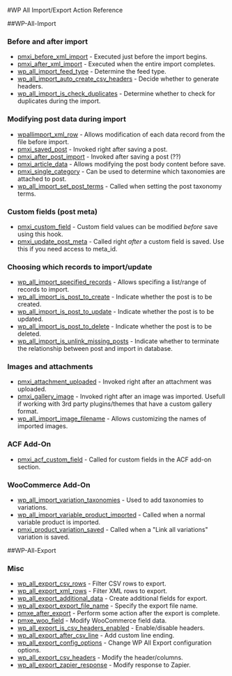 #WP All Import/Export Action Reference

##WP-All-Import

### Before and after import
* [pmxi_before_xml_import](all-import/pmxi_before_xml_import.php) - Executed just before the import begins.
* [pmxi_after_xml_import](all-import/pmxi_after_xml_import.php) - Executed when the entire import completes.
* [wp_all_import_feed_type](all-import/wp_all_import_feed_type.php) - Determine the feed type.
* [wp_all_import_auto_create_csv_headers](all-import/wp_all_import_auto_create_csv_headers.php) - Decide whether to generate headers.
* [wp_all_import_is_check_duplicates](all-import/wp_all_import_is_check_duplicates.php) - Determine whether to check for duplicates during the import.

### Modifying post data during import
* [wpallimport_xml_row](all-import/wpallimport_xml_row.php) - Allows modification of each data record from the file before import.
* [pmxi_saved_post](all-import/pmxi_saved_post.php) - Invoked right after saving a post.
* [pmxi_after_post_import](all-import/pmxi_after_post_import.php) - Invoked after saving a post (??)
* [pmxi_article_data](all-import/pmxi_article_data.php) - Allows modifying the post body content before save.
* [pmxi_single_category](all-import/pmxi_single_category.php) - Can be used to determine which taxonomies are attached to post.
* [wp_all_import_set_post_terms](all-import/wp_all_import_set_post_terms.php) - Called when setting the post taxonomy terms.

### Custom fields (post meta)
* [pmxi_custom_field](all-import/pmxi_custom_field.php) - Custom field values can be modified *before* save using this hook.
* [pmxi_update_post_meta](all-import/pmxi_update_post_meta.php) - Called right *after* a custom field is saved. Use this if you need access to meta_id.

### Choosing which records to import/update
* [wp_all_import_specified_records](all-import/wp_all_import_specified_records.php) - Allows specifing a list/range of records to import.
* [wp_all_import_is_post_to_create](all-import/wp_all_import_is_post_to_create.php) - Indicate whether the post is to be created.
* [wp_all_import_is_post_to_update](all-import/wp_all_import_is_post_to_update.php) - Indicate whether the post is to be updated.
* [wp_all_import_is_post_to_delete](all-import/wp_all_import_is_post_to_delete.php) - Indicate whether the post is to be deleted.
* [wp_all_import_is_unlink_missing_posts](all-import/wp_all_import_is_unlink_missing_posts.php) - Indicate whether to terminate the relationship between post and import in database.

### Images and attachments
* [pmxi_attachment_uploaded](all-import/pmxi_attachment_uploaded.php) - Invoked right after an attachment was uploaded.
* [pmxi_gallery_image](all-import/pmxi_gallery_image.php) - Invoked right after an image was imported. Usefull if working with 3rd party plugins/themes that have a custom gallery format.
* [wp_all_import_image_filename](all-import/wp_all_import_image_filename.php) - Allows customizing the names of imported images.

### ACF Add-On
* [pmxi_acf_custom_field](all-import/pmxi_acf_custom_field.php) - Called for custom fields in the ACF add-on section.

### WooCommerce Add-On
* [wp_all_import_variation_taxonomies](all-import/wp_all_import_variation_taxonomies.php) - Used to add taxonomies to variations.
* [wp_all_import_variable_product_imported](all-import/wp_all_import_variable_product_imported.php) - Called when a normal variable product is imported.
* [pmxi_product_variation_saved](all-import/pmxi_product_variation_saved.php) - Called when a "Link all variations" variation is saved.


##WP-All-Export

### Misc
* [wp_all_export_csv_rows](all-export/wp_all_export_csv_rows.php) - Filter CSV rows to export.
* [wp_all_export_xml_rows](all-export/wp_all_export_xml_rows.php) - Filter XML rows to export.
* [wp_all_export_additional_data](all-export/wp_all_export_additional_data.php) - Create additional fields for export.
* [wp_all_export_export_file_name](all-export/wp_all_export_export_file_name.php) - Specify the export file name.
* [pmxe_after_export](all-export/pmxe_after_export.php) - Perform some action after the export is complete.
* [pmxe_woo_field](all-export/pmxe_woo_field.php) - Modify WooCommerce field data.
* [wp_all_export_is_csv_headers_enabled](all-export/wp_all_export_is_csv_headers_enabled.php) - Enable/disable headers.
* [wp_all_export_after_csv_line](all-export/wp_all_export_after_csv_line.php) - Add custom line ending.
* [wp_all_export_config_options](all-export/wp_all_export_config_options.php) - Change WP All Export configuration options.
* [wp_all_export_csv_headers](all-export/wp_all_export_csv_headers.php) - Modify the header/columns.
* [wp_all_export_zapier_response](all-export/wp_all_export_zapier_response.php) - Modify response to Zapier.

